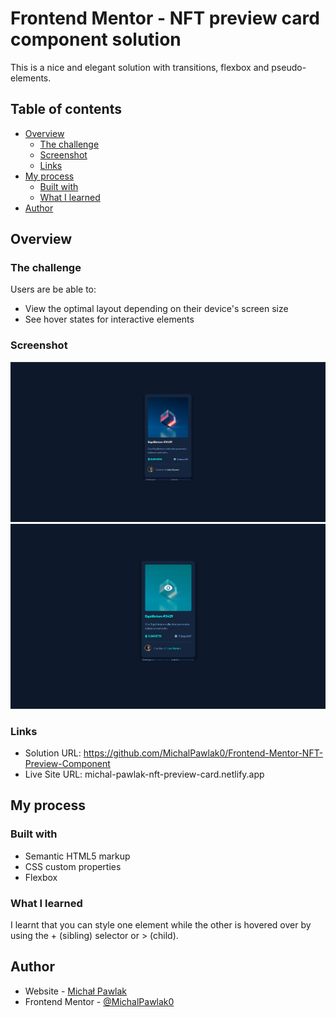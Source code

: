 # Frontend Mentor - NFT preview card component solution

This is a nice and elegant solution with transitions, flexbox and pseudo-elements.

## Table of contents

- [Overview](#overview)
  - [The challenge](#the-challenge)
  - [Screenshot](#screenshot)
  - [Links](#links)
- [My process](#my-process)
  - [Built with](#built-with)
  - [What I learned](#what-i-learned)
- [Author](#author)

## Overview

### The challenge

Users are be able to:

- View the optimal layout depending on their device's screen size
- See hover states for interactive elements

### Screenshot

![](./screenshots/design.png)
![](./screenshots/active-states.png)

### Links

- Solution URL: https://github.com/MichalPawlak0/Frontend-Mentor-NFT-Preview-Component
- Live Site URL: michal-pawlak-nft-preview-card.netlify.app

## My process

### Built with

- Semantic HTML5 markup
- CSS custom properties
- Flexbox

### What I learned

I learnt that you can style one element while the other is hovered over by using the + (sibling) selector or > (child).

## Author

- Website - [Michał Pawlak](https://michal-pawlak.netlify.app/)
- Frontend Mentor - [@MichalPawlak0](https://www.frontendmentor.io/profile/MichalPawlak0)

